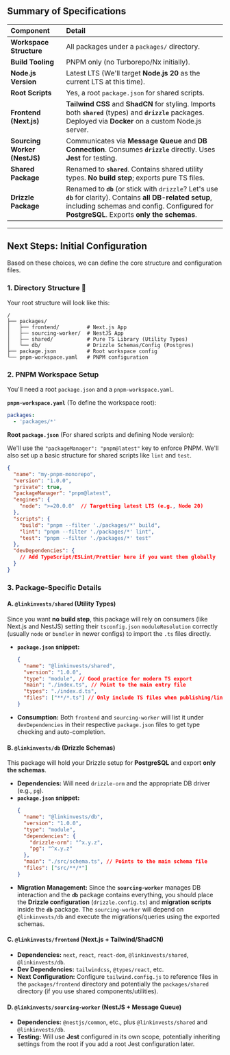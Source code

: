
## Summary of Specifications

| Component | Detail |
| :--- | :--- |
| **Workspace Structure** | All packages under a `packages/` directory. |
| **Build Tooling** | PNPM only (no Turborepo/Nx initially). |
| **Node.js Version** | Latest LTS (We'll target **Node.js 20** as the current LTS at this time). |
| **Root Scripts** | Yes, a root `package.json` for shared scripts. |
| **Frontend (Next.js)** | **Tailwind CSS** and **ShadCN** for styling. Imports both **`shared`** (types) and **`drizzle`** packages. Deployed via **Docker** on a custom Node.js server. |
| **Sourcing Worker (NestJS)** | Communicates via **Message Queue** and **DB Connection**. Consumes **`drizzle`** directly. Uses **Jest** for testing. |
| **Shared Package** | Renamed to **`shared`**. Contains shared utility types. **No build step**; exports pure TS files. |
| **Drizzle Package** | Renamed to **`db`** (or stick with `drizzle`? Let's use **`db`** for clarity). Contains **all DB-related setup**, including schemas and config. Configured for **PostgreSQL**. Exports **only the schemas**. |

-----

## Next Steps: Initial Configuration

Based on these choices, we can define the core structure and configuration files.

### 1\. Directory Structure 📂

Your root structure will look like this:

```
/
├── packages/
│   ├── frontend/         # Next.js App
│   ├── sourcing-worker/  # NestJS App
│   ├── shared/           # Pure TS Library (Utility Types)
│   └── db/               # Drizzle Schemas/Config (Postgres)
├── package.json          # Root workspace config
└── pnpm-workspace.yaml   # PNPM configuration
```

### 2\. PNPM Workspace Setup

You'll need a root `package.json` and a `pnpm-workspace.yaml`.

**`pnpm-workspace.yaml`** (To define the workspace root):

```yaml
packages:
  - 'packages/*'
```

**Root `package.json`** (For shared scripts and defining Node version):

We'll use the `"packageManager": "pnpm@latest"` key to enforce PNPM. We'll also set up a basic structure for shared scripts like `lint` and `test`.

```json
{
  "name": "my-pnpm-monorepo",
  "version": "1.0.0",
  "private": true,
  "packageManager": "pnpm@latest",
  "engines": {
    "node": ">=20.0.0"  // Targetting latest LTS (e.g., Node 20)
  },
  "scripts": {
    "build": "pnpm --filter './packages/*' build",
    "lint": "pnpm --filter './packages/*' lint",
    "test": "pnpm --filter './packages/*' test"
  },
  "devDependencies": {
    // Add TypeScript/ESLint/Prettier here if you want them globally
  }
}
```

### 3\. Package-Specific Details

#### A. `@linkinvests/shared` (Utility Types)

Since you want **no build step**, this package will rely on consumers (like Next.js and NestJS) setting their `tsconfig.json` `moduleResolution` correctly (usually `node` or `bundler` in newer configs) to import the `.ts` files directly.

  * **`package.json` snippet:**
    ```json
    {
      "name": "@linkinvests/shared",
      "version": "1.0.0",
      "type": "module", // Good practice for modern TS export
      "main": "./index.ts", // Point to the main entry file
      "types": "./index.d.ts",
      "files": ["**/*.ts"] // Only include TS files when publishing/linking
    }
    ```
  * **Consumption:** Both `frontend` and `sourcing-worker` will list it under `devDependencies` in their respective `package.json` files to get type checking and auto-completion.

#### B. `@linkinvests/db` (Drizzle Schemas)

This package will hold your Drizzle setup for **PostgreSQL** and export **only the schemas**.

  * **Dependencies:** Will need `drizzle-orm` and the appropriate DB driver (e.g., `pg`).
  * **`package.json` snippet:**
    ```json
    {
      "name": "@linkinvests/db",
      "version": "1.0.0",
      "type": "module",
      "dependencies": {
        "drizzle-orm": "^x.y.z",
        "pg": "^x.y.z"
      },
      "main": "./src/schema.ts", // Points to the main schema file
      "files": ["src/**/*"]
    }
    ```
  * **Migration Management:** Since the **`sourcing-worker`** manages DB interaction and the **`db`** package contains everything, you should place the **Drizzle configuration** (`drizzle.config.ts`) and **migration scripts** inside the **`db`** package. The `sourcing-worker` will depend on `@linkinvests/db` and execute the migrations/queries using the exported schemas.

#### C. `@linkinvests/frontend` (Next.js + Tailwind/ShadCN)

  * **Dependencies:** `next`, `react`, `react-dom`, `@linkinvests/shared`, `@linkinvests/db`.
  * **Dev Dependencies:** `tailwindcss`, `@types/react`, etc.
  * **Next Configuration:** Configure `tailwind.config.js` to reference files in the `packages/frontend` directory and potentially the `packages/shared` directory (if you use shared components/utilities).

#### D. `@linkinvests/sourcing-worker` (NestJS + Message Queue)

  * **Dependencies:** `@nestjs/common`, etc., plus `@linkinvests/shared` and `@linkinvests/db`.
  * **Testing:** Will use **Jest** configured in its own scope, potentially inheriting settings from the root if you add a root Jest configuration later.
